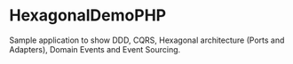# HexagonalDemoPHP

Sample application to show DDD, CQRS, Hexagonal architecture (Ports and Adapters), Domain Events and Event Sourcing.